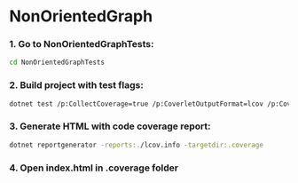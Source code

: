 # NonOrientedGraph

### 1. Go to NonOrientedGraphTests:
```bash
cd NonOrientedGraphTests
```

### 2. Build project with test flags:
```bash
dotnet test /p:CollectCoverage=true /p:CoverletOutputFormat=lcov /p:CoverletOutput=./lcov.info
```

### 3. Generate HTML with code coverage report:
```bash
dotnet reportgenerator -reports:./lcov.info -targetdir:.coverage
```

### 4. Open index.html in .coverage folder
